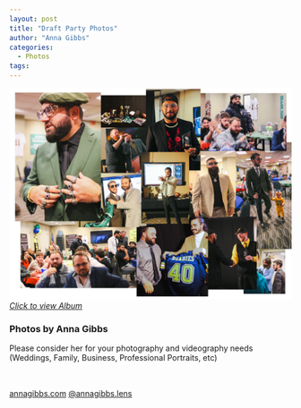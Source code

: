 ```yaml
---
layout: post
title: "Draft Party Photos"
author: "Anna Gibbs"
categories:
  - Photos
tags:
---
```


[![Draft Party](draftnight2324banner.png)*Click to view Album*](https://annagibbsphotovideo.pixieset.com/loldraftparty/)

### Photos by Anna Gibbs
Please consider her for your photography and videography needs (Weddings, Family, Business, Professional Portraits, etc)

<script src="https://kit.fontawesome.com/45ec0bc322.js" crossorigin="anonymous"></script>

<a href="https://annagibbs.com/"><i class="fa-solid fa-globe fa-2xl" style="font-size:48px;"></i>annagibbs.com</a>
<a href="https://www.instagram.com/annagibbs.lens"><i class="fa-brands fa-instagram	fa-2xl" style="font-size:48px;"></i>@annagibbs.lens</a>
